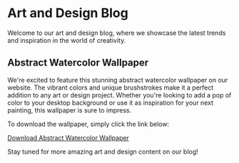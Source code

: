 <!--
Write me markdown content of website with wallpaper:

"An abstract watercolor painting with vibrant colors for an art or design blog"

The header of the page should not be copy of the text but rather a real content of the website which is using this wallpaper.
-->

<!--font:Poppins-->

# Art and Design Blog

Welcome to our art and design blog, where we showcase the latest trends and inspiration in the world of creativity. 

## Abstract Watercolor Wallpaper

We're excited to feature this stunning abstract watercolor wallpaper on our website. The vibrant colors and unique brushstrokes make it a perfect addition to any art or design project. Whether you're looking to add a pop of color to your desktop background or use it as inspiration for your next painting, this wallpaper is sure to impress.

To download the wallpaper, simply click the link below:

[Download Abstract Watercolor Wallpaper](https://example.com/abstract-watercolor-wallpaper)

Stay tuned for more amazing art and design content on our blog!
